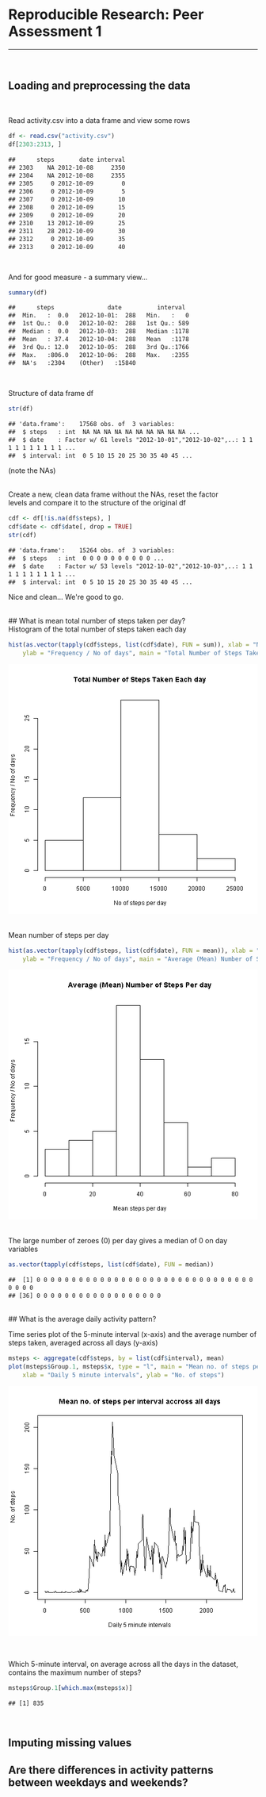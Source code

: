 # Reproducible Research: Peer Assessment 1
---
<br/>

## Loading and preprocessing the data
<br/>

Read activity.csv into a data frame and view some rows

```r
df <- read.csv("activity.csv")
df[2303:2313, ]
```

```
##      steps       date interval
## 2303    NA 2012-10-08     2350
## 2304    NA 2012-10-08     2355
## 2305     0 2012-10-09        0
## 2306     0 2012-10-09        5
## 2307     0 2012-10-09       10
## 2308     0 2012-10-09       15
## 2309     0 2012-10-09       20
## 2310    13 2012-10-09       25
## 2311    28 2012-10-09       30
## 2312     0 2012-10-09       35
## 2313     0 2012-10-09       40
```

<br/>

And for good measure - a summary view...

```r
summary(df)
```

```
##      steps               date          interval   
##  Min.   :  0.0   2012-10-01:  288   Min.   :   0  
##  1st Qu.:  0.0   2012-10-02:  288   1st Qu.: 589  
##  Median :  0.0   2012-10-03:  288   Median :1178  
##  Mean   : 37.4   2012-10-04:  288   Mean   :1178  
##  3rd Qu.: 12.0   2012-10-05:  288   3rd Qu.:1766  
##  Max.   :806.0   2012-10-06:  288   Max.   :2355  
##  NA's   :2304    (Other)   :15840
```

<br/>

Structure of data frame df

```r
str(df)
```

```
## 'data.frame':	17568 obs. of  3 variables:
##  $ steps   : int  NA NA NA NA NA NA NA NA NA NA ...
##  $ date    : Factor w/ 61 levels "2012-10-01","2012-10-02",..: 1 1 1 1 1 1 1 1 1 1 ...
##  $ interval: int  0 5 10 15 20 25 30 35 40 45 ...
```

(note the NAs)
<br/>
<br/>

Create a new, clean data frame without the NAs, reset the factor  
levels and compare it to the structure of the original df

```r
cdf <- df[!is.na(df$steps), ]
cdf$date <- cdf$date[, drop = TRUE]
str(cdf)
```

```
## 'data.frame':	15264 obs. of  3 variables:
##  $ steps   : int  0 0 0 0 0 0 0 0 0 0 ...
##  $ date    : Factor w/ 53 levels "2012-10-02","2012-10-03",..: 1 1 1 1 1 1 1 1 1 1 ...
##  $ interval: int  0 5 10 15 20 25 30 35 40 45 ...
```

Nice and clean... We're good to go.

<br/>
## What is mean total number of steps taken per day?
<br/>
Histogram of the total number of steps taken each day

```r
hist(as.vector(tapply(cdf$steps, list(cdf$date), FUN = sum)), xlab = "No of steps per day", 
    ylab = "Frequency / No of days", main = "Total Number of Steps Taken Each day")
```

![plot of chunk unnamed-chunk-5](figure/unnamed-chunk-5.png) 

<br/>
Mean number of steps per day

```r
hist(as.vector(tapply(cdf$steps, list(cdf$date), FUN = mean)), xlab = "Mean steps per day", 
    ylab = "Frequency / No of days", main = "Average (Mean) Number of Steps Per day")
```

![plot of chunk unnamed-chunk-6](figure/unnamed-chunk-6.png) 

<br/>
The large number of zeroes (0) per day gives a median of 0 on day variables

```r
as.vector(tapply(cdf$steps, list(cdf$date), FUN = median))
```

```
##  [1] 0 0 0 0 0 0 0 0 0 0 0 0 0 0 0 0 0 0 0 0 0 0 0 0 0 0 0 0 0 0 0 0 0 0 0
## [36] 0 0 0 0 0 0 0 0 0 0 0 0 0 0 0 0 0 0
```

<br/>
## What is the average daily activity pattern?
<br/>

Time series plot of the 5-minute interval (x-axis) and the average number of steps taken, averaged across all days (y-axis)

```r
msteps <- aggregate(cdf$steps, by = list(cdf$interval), mean)
plot(msteps$Group.1, msteps$x, type = "l", main = "Mean no. of steps per interval accross all days", 
    xlab = "Daily 5 minute intervals", ylab = "No. of steps")
```

![plot of chunk unnamed-chunk-8](figure/unnamed-chunk-8.png) 

<br/>

Which 5-minute interval, on average across all the days in the dataset, contains the maximum number of steps?

```r
msteps$Group.1[which.max(msteps$x)]
```

```
## [1] 835
```

<br/>

## Imputing missing values



## Are there differences in activity patterns between weekdays and weekends?


